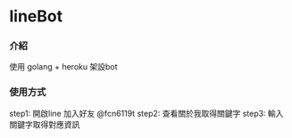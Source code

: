 # lineBot

### 介紹

使用 golang + heroku 架設bot

### 使用方式

step1: 開啟line 加入好友 @fcn6119t
step2: 查看關於我取得關鍵字
step3: 輸入關鍵字取得對應資訊
